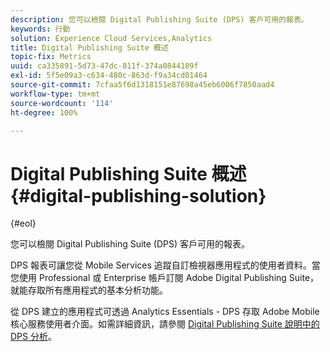 ```yaml
---
description: 您可以檢閱 Digital Publishing Suite (DPS) 客戶可用的報表。
keywords: 行動
solution: Experience Cloud Services,Analytics
title: Digital Publishing Suite 概述
topic-fix: Metrics
uuid: ca335891-5d73-47dc-811f-374a0844109f
exl-id: 5f5e09a3-c634-480c-863d-f9a34cd01464
source-git-commit: 7cfaa5f6d1318151e87698a45eb6006f7850aad4
workflow-type: tm+mt
source-wordcount: '114'
ht-degree: 100%

---
```


# Digital Publishing Suite 概述 {#digital-publishing-solution}

{#eol}

您可以檢閱 Digital Publishing Suite (DPS) 客戶可用的報表。

DPS 報表可讓您從 Mobile Services 追蹤自訂檢視器應用程式的使用者資料。當您使用 Professional 或 Enterprise 帳戶訂閱 Adobe Digital Publishing Suite，就能存取所有應用程式的基本分析功能。

從 DPS 建立的應用程式可透過 Analytics Essentials - DPS 存取 Adobe Mobile 核心服務使用者介面。如需詳細資訊，請參閱 [Digital Publishing Suite 說明中的 DPS 分析](https://helpx.adobe.com/tw/digital-publishing-suite/help/omniture-analytics.html)。
